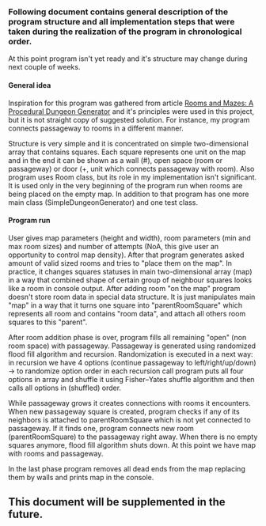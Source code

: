 ### Following document contains general description of the program structure and all implementation steps that were taken during the realization of the program in chronological order.  

At this point program isn't yet ready and it's structure may change during next couple of weeks. 

#### General idea  

Inspiration for this program was gathered from article [Rooms and Mazes: A Procedural Dungeon Generator](http://journal.stuffwithstuff.com/2014/12/21/rooms-and-mazes/)
and it's principles were used in this project, but it is not 
straight copy of suggested solution. For instance, my program connects passageway to rooms in a different manner.  

Structure is very simple and it is concentrated on simple two-dimensional  array that contains squares. Each square represents 
one unit on the map and in the end it can be shown as a wall (#), open space (room or passageway) or door (+, unit which connects 
passageway with room). Also program uses Room class, but its role in my implementation isn't significant. It is used only in the very 
beginning of the program run when rooms are being placed on the empty map. In addition to that program has one more main class 
(SimpleDungeonGenerator) and one test class. 

#### Program run  

User gives map parameters (height and width), room parameters (min and max room sizes) and number of attempts (NoA, this give user 
an opportunity to control map density). After that program generates asked amount of valid sized rooms and tries to "place them 
on the map". In practice, it changes squares statuses in main two-dimensional array (map) in a way that combined shape of
certain group of neighbour squares looks like a room in console output. After adding room "on the map" program doesn't store 
room data in special data structure. It is just manipulates main "map" in a way that it turns one square into "parentRoomSquare"
which represents all room and contains "room data", and attach all others room squares to this "parent". 

After room addition phase is over, program fills all remaining "open" (non room space) with passageway. Passageway is generated 
using randomized flood fill algorithm and recursion. Randomization is executed in a next way: in recursion we have 4 options 
(continue passageway to left/right/up/down) -> to randomize option order in each recursion call program puts all four options in
array and shuffle it using Fisher–Yates shuffle algorithm and then calls all options in (shuffled) order.  

While passageway grows it creates connections with rooms it encounters. When new passageway square is created, program checks if 
any of its neighbors is attached to parentRoomSquare which is not yet connected to passageway. If it finds one, program connects new room (parentRoomSquare) to the passageway right away. 
When there is no empty squares anymore, flood fill algorithm shuts down. At this point we have map with rooms and passageway. 

In the last phase program removes all dead ends from the map replacing them by walls and prints map in the console.

## This document will be supplemented in the future.






